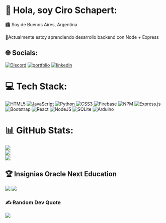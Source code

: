 # 💫 Hola, soy Ciro Schapert:
🏙  Soy de Buenos Aires, Argentina<br><br>🌱Actualmente estoy aprendiendo desarrollo backend con Node + Express<br>


## 🌐 Socials:
[![Discord](https://img.shields.io/badge/Discord-%237289DA.svg?logo=discord&logoColor=white)](htttps://discord.gg/ciroo23) 
[![portfolio](https://img.shields.io/badge/my_portfolio-000?style=for-the-badge&logo=ko-fi&logoColor=white)](*)
[![linkedin](https://img.shields.io/badge/linkedin-0A66C2?style=for-the-badge&logo=linkedin&logoColor=white)](https://www.linkedin.com/in/ciro-schapert-557813238/)

# 💻 Tech Stack:
![HTML5](https://img.shields.io/badge/html5-%23E34F26.svg?style=for-the-badge&logo=html5&logoColor=white) ![JavaScript](https://img.shields.io/badge/javascript-%23323330.svg?style=for-the-badge&logo=javascript&logoColor=%23F7DF1E) ![Python](https://img.shields.io/badge/python-3670A0?style=for-the-badge&logo=python&logoColor=ffdd54) ![CSS3](https://img.shields.io/badge/css3-%231572B6.svg?style=for-the-badge&logo=css3&logoColor=white) ![Firebase](https://img.shields.io/badge/firebase-%23039BE5.svg?style=for-the-badge&logo=firebase) ![NPM](https://img.shields.io/badge/NPM-%23000000.svg?style=for-the-badge&logo=npm&logoColor=white) ![Express.js](https://img.shields.io/badge/express.js-%23404d59.svg?style=for-the-badge&logo=express&logoColor=%2361DAFB) ![Bootstrap](https://img.shields.io/badge/bootstrap-%23563D7C.svg?style=for-the-badge&logo=bootstrap&logoColor=white) ![React](https://img.shields.io/badge/react-%2320232a.svg?style=for-the-badge&logo=react&logoColor=%2361DAFB) ![NodeJS](https://img.shields.io/badge/node.js-6DA55F?style=for-the-badge&logo=node.js&logoColor=white) ![SQLite](https://img.shields.io/badge/sqlite-%2307405e.svg?style=for-the-badge&logo=sqlite&logoColor=white) ![Arduino](https://img.shields.io/badge/-Arduino-00979D?style=for-the-badge&logo=Arduino&logoColor=white)
# 📊 GitHub Stats:
![](https://github-readme-stats.vercel.app/api?username=CiroJSCH&theme=blueberry&hide_border=false&include_all_commits=false&count_private=false)<br/>
![](https://github-readme-streak-stats.herokuapp.com/?user=CiroJSCH&theme=blueberry&hide_border=false)<br/>
![](https://github-readme-stats.vercel.app/api/top-langs/?username=CiroJSCH&theme=blueberry&hide_border=false&include_all_commits=false&count_private=false&layout=compact)

## 🏆 Insignias Oracle Next Education
![](https://i.postimg.cc/L409jGRf/cms-files-10224-1644515319-BADGE-2.png) ![](https://i.postimg.cc/RVkvDfWZ/cms-files-10224-1644516322badge.png)

### ✍️ Random Dev Quote
![](https://quotes-github-readme.vercel.app/api?type=horizontal&theme=radical)


<!-- Proudly created with GPRM ( https://gprm.itsvg.in ) -->
